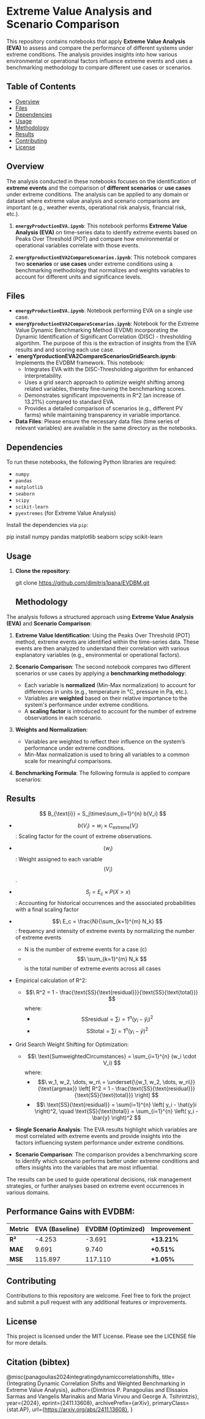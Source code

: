 # Extreme Value Analysis and Scenario Comparison

This repository contains notebooks that apply **Extreme Value Analysis (EVA)** to assess and compare the performance of different systems under extreme conditions. The analysis provides insights into how various environmental or operational factors influence extreme events and uses a benchmarking methodology to compare different use cases or scenarios.

## Table of Contents

- [Overview](#overview)
- [Files](#files)
- [Dependencies](#dependencies)
- [Usage](#usage)
- [Methodology](#methodology)
- [Results](#results)
- [Contributing](#contributing)
- [License](#license)

## Overview

The analysis conducted in these notebooks focuses on the identification of **extreme events** and the comparison of **different scenarios** or **use cases** under extreme conditions. The analysis can be applied to any domain or dataset where extreme value analysis and scenario comparisons are important (e.g., weather events, operational risk analysis, financial risk, etc.).

1. **`energyProductionEVA.ipynb`**: This notebook performs **Extreme Value Analysis (EVA)** on time-series data to identify extreme events based on Peaks Over Threshold (POT) and compare how environmental or operational variables correlate with those events.

2. **`energYproductionEVA2CompareScenarios.ipynb`**: This notebook compares two **scenarios** or **use cases** under extreme conditions using a benchmarking methodology that normalizes and weights variables to account for different units and significance levels.

## Files

- **`energyProductionEVA.ipynb`**: Notebook performing EVA on a single use case.
- **`energYproductionEVA2CompareScenarios.ipynb`**: Notebook for the Extreme Value Dynamic Benchmarking Method (EVDM) incorporating the Dynamic Identification of Significant Correlation (DISC) - thresholding algortihm. The purpose of this is the extraction of insights from the EVA results and and scoring each use case.
- **`energYproductionEVA2CompareScenariosGridSearch.ipynb**: Implements the EVDBM framework. This notebook:
	-	Integrates EVA with the DISC-Thresholding algorithm for enhanced interpretability.
	-	Uses a grid search approach to optimize weight shifting among related variables, thereby fine-tuning the benchmarking scores.
	-	Demonstrates significant improvements in  R^2  (an increase of 13.21%) compared to standard EVA.
	-	Provides a detailed comparison of scenarios (e.g., different PV farms) while maintaining transparency in variable importance.
- **Data Files**: Please ensure the necessary data files (time series of relevant variables) are available in the same directory as the notebooks.

## Dependencies

To run these notebooks, the following Python libraries are required:

- `numpy`
- `pandas`
- `matplotlib`
- `seaborn`
- `scipy`
- `scikit-learn`
- `pyextremes` (for Extreme Value Analysis)

Install the dependencies via `pip`:

pip install numpy pandas matplotlib seaborn scipy scikit-learn

## Usage

1. **Clone the repository**:

   git clone https://github.com/dimitris1pana/EVDBM.git

   ## Methodology

The analysis follows a structured approach using **Extreme Value Analysis (EVA)** and **Scenario Comparison**:

1. **Extreme Value Identification**: Using the Peaks Over Threshold (POT) method, extreme events are identified within the time-series data. These events are then analyzed to understand their correlation with various explanatory variables (e.g., environmental or operational factors).

2. **Scenario Comparison**: The second notebook compares two different scenarios or use cases by applying a **benchmarking methodology**:
   - Each variable is **normalized** (Min-Max normalization) to account for differences in units (e.g., temperature in °C, pressure in Pa, etc.).
   - Variables are **weighted** based on their relative importance to the system's performance under extreme conditions.
   - A **scaling factor** is introduced to account for the number of extreme observations in each scenario.

3. **Weights and Normalization**:
   - Variables are weighted to reflect their influence on the system’s performance under extreme conditions.
   - Min-Max normalization is used to bring all variables to a common scale for meaningful comparisons.

4. **Benchmarking Formula**:
   The following formula is applied to compare scenarios:

## Results
$$ B_{\text{i}} = S_j\times\sum_{i=1}^{n} b(V_i) $$

- $$\ b(V_i) =  w_i \times{C_\text{extreme}}(V_i)$$: Scaling factor for the count of extreme observations.
- $$\ ( w_i ) $$ : Weight assigned to each variable $$\ ( V_i ) $$.
- $$\ S_j = E_c \times P(X>x) $$: Accounting for historical occurrences and the associated probabilities with a final scaling factor
- $$\ E_c = \frac{N}{\sum_{k=1}^{m} N_k} $$: frequency and intensity of extreme events by normalizing the number of extreme events
   - N  is the number of extreme events for a case (c)
   - $$\ \sum_{k=1}^{m} N_k $$ is the total number of extreme events across all cases
- Empirical calculation of R^2:
   -  $$\ R^2 = 1 - \frac{\text{SS}{\text{residual}}}{\text{SS}{\text{total}}} $$
   where: 
      - $$\ \text{SS}{\text{residual}} = \sum{i=1}^{n} \left( y_i - \hat{y}_i \right)^2 $$
      - $$\ \text{SS}{\text{total}} = \sum{i=1}^{n} \left( y_i - \bar{y} \right)^2 $$
- Grid Search Weight Shifting for Optimization:
   -  $$\ \text{SumweightedCircumstances} = \sum_{i=1}^{n} (w_i \cdot V_i) $$
   where: 
      - $$\ w_1, w_2, \dots, w_n\ = \underset{\{w_1, w_2, \dots, w_n\}}{\text{argmax}} \left[ R^2 = 1 - \frac{\text{SS}{\text{residual}}}{\text{SS}{\text{total}}} \right] $$
      - $$\ \text{SS}{\text{residual}} = \sum{i=1}^{n} \left( y_i - \hat{y}i \right)^2, \quad \text{SS}{\text{total}} = \sum_{i=1}^{n} \left( y_i - \bar{y} \right)^2 $$




- **Single Scenario Analysis**: The EVA results highlight which variables are most correlated with extreme events and provide insights into the factors influencing system performance under extreme conditions.
- **Scenario Comparison**: The comparison provides a benchmarking score to identify which scenario performs better under extreme conditions and offers insights into the variables that are most influential.

The results can be used to guide operational decisions, risk management strategies, or further analyses based on extreme event occurrences in various domains.

## Performance Gains with EVDBM:
| **Metric** | **EVA (Baseline)** | **EVDBM (Optimized)** | **Improvement** |
|-----------|-------------------|----------------------|----------------|
| **R²**    | -4.253            | -3.691               | **+13.21%**   |
| **MAE**   | 9.691             | 9.740                | **+0.51%**    |
| **MSE**   | 115.897           | 117.110              | **+1.05%**    |

## Contributing

Contributions to this repository are welcome. Feel free to fork the project and submit a pull request with any additional features or improvements.

## License

This project is licensed under the MIT License. Please see the LICENSE file for more details.

## Citation (bibtex)
@misc{panagoulias2024integratingdynamiccorrelationshifts,
      title={Integrating Dynamic Correlation Shifts and Weighted Benchmarking in Extreme Value Analysis}, 
      author={Dimitrios P. Panagoulias and Elissaios Sarmas and Vangelis Marinakis and Maria Virvou and George A. Tsihrintzis},
      year={2024},
      eprint={2411.13608},
      archivePrefix={arXiv},
      primaryClass={stat.AP},
      url={https://arxiv.org/abs/2411.13608}, 
}
```
